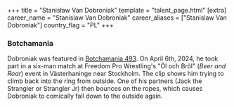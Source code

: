 +++
title = "Stanisław Van Dobroniak"
template = "talent_page.html"
[extra]
career_name = "Stanislaw Van Dobroniak"
career_aliases = ["Stanislaw Van Dobroniak"]
country_flag = "PL"
+++

### Botchamania

Dobroniak was featured in [Botchamania 493][bm-493]. On April 6th, 2024, he took part in a six-man match at Freedom Pro Wrestling's "Öl och Bröl" (_Beer and Roar_) event in Västerhaninge near Stockholm.
The clip shows him trying to climb back into the ring from outside. One of his partners (Jack the Strangler or Strangler Jr) then bounces on the ropes, which causes Dobroniak to comically fall down to the outside again.

[bm-493]: https://www.youtube.com/watch?v=2azqxchwafo

